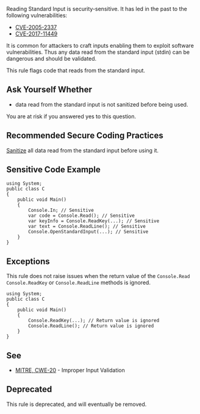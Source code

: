 Reading Standard Input is security-sensitive. It has led in the past to the following vulnerabilities:
 
- [CVE-2005-2337](http://cve.mitre.org/cgi-bin/cvename.cgi?name=CVE-2005-2337)
- [CVE-2017-11449](http://cve.mitre.org/cgi-bin/cvename.cgi?name=CVE-2017-11449)

It is common for attackers to craft inputs enabling them to exploit software vulnerabilities. Thus any data read from the standard input (stdin) can be dangerous and should be validated.
 
This rule flags code that reads from the standard input.
 
## Ask Yourself Whether

- data read from the standard input is not sanitized before being used.

You are at risk if you answered yes to this question.
 
## Recommended Secure Coding Practices
 
[Sanitize](https://www.owasp.org/index.php/Input_Validation_Cheat_Sheet) all data read from the standard input before using it.
 
## Sensitive Code Example

    using System;
    public class C
    {
        public void Main()
        {
            Console.In; // Sensitive
            var code = Console.Read(); // Sensitive
            var keyInfo = Console.ReadKey(...); // Sensitive
            var text = Console.ReadLine(); // Sensitive
            Console.OpenStandardInput(...); // Sensitive
        }
    }

## Exceptions
 
This rule does not raise issues when the return value of the `Console.Read` `Console.ReadKey` or `Console.ReadLine` methods is ignored.

    using System;
    public class C
    {
        public void Main()
        {
            Console.ReadKey(...); // Return value is ignored
            Console.ReadLine(); // Return value is ignored
        }
    }

## See

- [MITRE, CWE-20](https://cwe.mitre.org/data/definitions/20) - Improper Input Validation

## Deprecated
 
This rule is deprecated, and will eventually be removed.